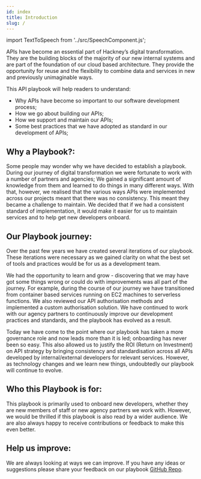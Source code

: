 ```yaml
---
id: index
title: Introduction
slug: /
---
```


import TextToSpeech from '../src/SpeechComponent.js';

<TextToSpeech>

APIs have become an essential part of Hackney’s digital transformation. They are the building blocks of the majority of our new internal systems and are part of the foundation of our cloud based architecture. They provide the opportunity for reuse and the flexibility to combine data and services in new and previously unimaginable ways.

This API playbook will help readers to understand:
 - Why APIs have become so important to our software development process;
 - How we go about building our APIs;
 - How we support and maintain our APIs;
 - Some best practices that we have adopted as standard in our development of APIs;
## Why a Playbook?:
Some people may wonder why we have decided to establish a playbook. During our journey of digital transformation we were fortunate to work with a number of partners and agencies; We gained a significant amount of knowledge from them and learned to do things in many different ways. With that, however, we realised that the various ways APIs were implemented across our projects meant that there was no consistency. This meant they became a challenge to maintain. We decided that if we had a consistent standard of implementation, it would make it easier for us to maintain services and to help get new developers onboard.
## Our Playbook journey:
Over the past few years we have created several iterations of our playbook. These iterations were necessary as we gained clarity on what the best set of tools and practices would be for us as a development team.

We had the opportunity to learn and grow - discovering that we may have got some things wrong or could do with improvements was all part of the journey. For example, during the course of our journey we have transitioned from container based services running on EC2 machines to serverless functions. We also reviewed our API authorisation methods and implemented a custom authorisation solution. We have continued to work with our agency partners to continuously improve our development practices and standards, and the playbook has evolved as a result. 

Today we have come to the point where our playbook has taken a more governance role and now leads more than it is led; onboarding has never been so easy. This also allowed us to justify the ROI (Return on Investment) on API strategy by bringing consistency and standardisation across all APIs developed by internal/external developers for relevant services. However, as technology changes and we learn new things, undoubtedly our playbook will continue to evolve.
## Who this Playbook is for:
This playbook is primarily used to onboard new developers, whether they are new members of staff or new agency partners we work with. However, we would be thrilled if this playbook is also read by a wider audience. We are also always happy to receive contributions or feedback to make this even better.
## Help us improve:
We are always looking at ways we can improve. If you have any ideas or suggestions please share your feedback on our playbook [GitHub Repo](https://github.com/LBHackney-IT/API-Playbook).

</TextToSpeech>